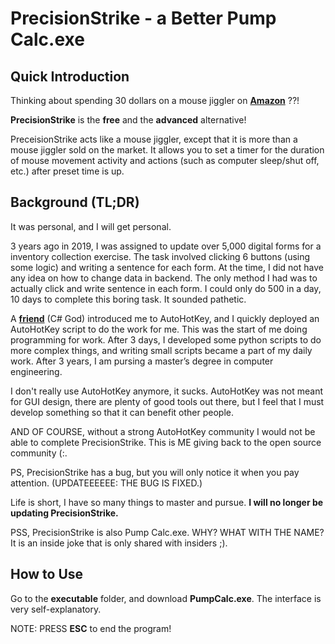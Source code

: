 
<!-- PROJECT LOGO AND INTRODUCTION SECTIOn-->
# PrecisionStrike - a Better Pump Calc.exe</h3>

## Quick Introduction
Thinking about spending 30 dollars on a mouse jiggler on __[Amazon](https://www.amazon.ca/s?k=amazon+mouse+mover&gclid=CjwKCAjwqJSaBhBUEiwAg5W9pwNlsdmgOSITELoz8MZz71dqFL6zcrvLuPPx6nS4parZC-ZG4n6dpRoCtAMQAvD_BwE&hvadid=555654190247&hvdev=c&hvlocphy=9061009&hvnetw=g&hvqmt=e&hvrand=7934794558607806140&hvtargid=kwd-949918144788&hydadcr=26030_9772388&tag=googcana-20&ref=pd_sl_6moxg0jgkv_e)__  ??! 

**PrecisionStrike** is the **free** and the **advanced** alternative! 

PreceisionStrike acts like a mouse jiggler, except that it is more than a mouse jiggler sold on the market. It allows you to set a timer for the duration of mouse movement activity and actions (such as computer sleep/shut off, etc.) after preset time is up.



## Background (TL;DR)
It was personal, and I will get personal. 

3 years ago in 2019, I was assigned to update over 5,000 digital forms for a inventory collection exercise. The task involved clicking 6 buttons (using some logic) and writing a sentence for each form. At the time, I did not have any idea on how to change data in backend. The only method I had was to actually click and write sentence in each form. I could only do 500 in a day, 10 days to complete this boring task. It sounded pathetic.

A __[friend](https://github.com/chaojian-zhang)__ (C# God) introduced me to AutoHotKey, and I quickly deployed an AutoHotKey script to do the work for me. This was the start of me doing programming for work. After 3 days, I developed some python scripts to do more complex things, and writing small scripts became a part of my daily work.  After 3 years, I am pursing a master’s degree in computer engineering.

I don't really use AutoHotKey anymore, it sucks. AutoHotKey was not meant for GUI design, there are plenty of good tools out there, but I feel that I must develop something so that it can benefit other people. 

AND OF COURSE, without a strong AutoHotKey community I would not be able to complete PrecisionStrike. This is ME giving back to the open source community (:.

PS, PrecisionStrike has a bug, but you will only notice it when you pay attention. (UPDATEEEEEE: THE BUG IS FIXED.)

Life is short, I have so many things to master and pursue. **I will no longer be updating PrecisionStrike.**

PSS, PrecisionStrike is also Pump Calc.exe. WHY? WHAT WITH THE NAME? It is an inside joke that is only shared with insiders ;).


## How to Use
Go to the **executable** folder, and download **PumpCalc.exe**. The interface is very self-explanatory.

NOTE: PRESS **ESC** to end the program!

